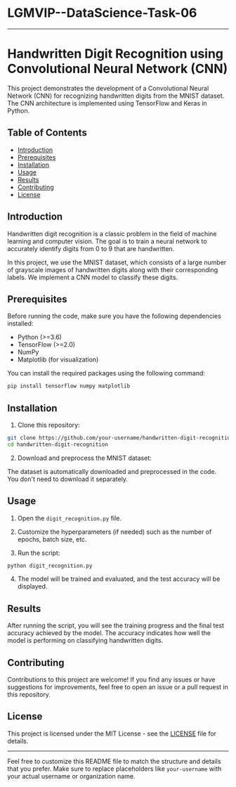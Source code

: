 # LGMVIP--DataScience-Task-06


---

# Handwritten Digit Recognition using Convolutional Neural Network (CNN)

This project demonstrates the development of a Convolutional Neural Network (CNN) for recognizing handwritten digits from the MNIST dataset. The CNN architecture is implemented using TensorFlow and Keras in Python.

## Table of Contents

- [Introduction](#introduction)
- [Prerequisites](#prerequisites)
- [Installation](#installation)
- [Usage](#usage)
- [Results](#results)
- [Contributing](#contributing)
- [License](#license)

## Introduction

Handwritten digit recognition is a classic problem in the field of machine learning and computer vision. The goal is to train a neural network to accurately identify digits from 0 to 9 that are handwritten.

In this project, we use the MNIST dataset, which consists of a large number of grayscale images of handwritten digits along with their corresponding labels. We implement a CNN model to classify these digits.

## Prerequisites

Before running the code, make sure you have the following dependencies installed:

- Python (>=3.6)
- TensorFlow (>=2.0)
- NumPy
- Matplotlib (for visualization)

You can install the required packages using the following command:

```bash
pip install tensorflow numpy matplotlib
```

## Installation

1. Clone this repository:

```bash
git clone https://github.com/your-username/handwritten-digit-recognition.git
cd handwritten-digit-recognition
```

2. Download and preprocess the MNIST dataset:

The dataset is automatically downloaded and preprocessed in the code. You don't need to download it separately.

## Usage

1. Open the `digit_recognition.py` file.

2. Customize the hyperparameters (if needed) such as the number of epochs, batch size, etc.

3. Run the script:

```bash
python digit_recognition.py
```

4. The model will be trained and evaluated, and the test accuracy will be displayed.

## Results

After running the script, you will see the training progress and the final test accuracy achieved by the model. The accuracy indicates how well the model is performing on classifying handwritten digits.

## Contributing

Contributions to this project are welcome! If you find any issues or have suggestions for improvements, feel free to open an issue or a pull request in this repository.

## License

This project is licensed under the MIT License - see the [LICENSE](LICENSE) file for details.

---

Feel free to customize this README file to match the structure and details that you prefer. Make sure to replace placeholders like `your-username` with your actual username or organization name.
